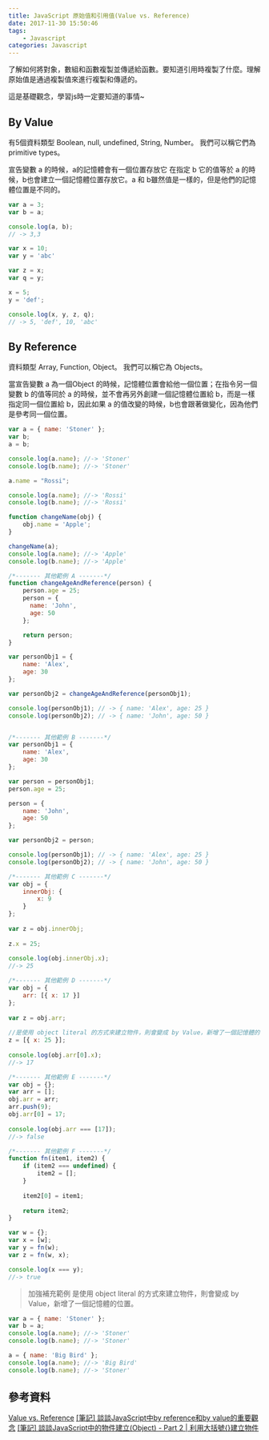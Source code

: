```yaml
---
title: JavaScript 原始值和引用值(Value vs. Reference)
date: 2017-11-30 15:50:46
tags:
    - Javascript
categories: Javascript
---
```


了解如何將對象，數組和函數複製並傳遞給函數。要知道引用時複製了什麼。理解原始值是通過複製值來進行複製和傳遞的。
<!-- more -->

這是基礎觀念，學習js時一定要知道的事情~

By Value
---
有5個資料類型 Boolean, null, undefined, String, Number。
我們可以稱它們為primitive types。

宣告變數 a 的時候，a的記憶體會有一個位置存放它
在指定 b 它的值等於 a 的時候，b也會建立一個記憶體位置存放它。a 和 b雖然值是一樣的，但是他們的記憶體位置是不同的。

```js
var a = 3;
var b = a;

console.log(a, b);
// -> 3,3

var x = 10;
var y = 'abc'

var z = x;
var q = y;

x = 5;
y = 'def';

console.log(x, y, z, q);
// -> 5, 'def', 10, 'abc'
```

By Reference
---
資料類型 Array, Function, Object。
我們可以稱它為 Objects。

當宣告變數 a 為一個Object 的時候，記憶體位置會給他一個位置；在指令另一個變數 b 的值等同於 a 的時候，並不會再另外創建一個記憶體位置給 b，而是一樣指定同一個位置給 b，因此如果 a 的值改變的時候，b也會跟著做變化，因為他們是參考同一個位置。

```js
var a = { name: 'Stoner' };
var b;
a = b;

console.log(a.name); //-> 'Stoner'
console.log(b.name); //-> 'Stoner'

a.name = "Rossi";

console.log(a.name); //-> 'Rossi'
console.log(b.name); //-> 'Rossi'

function changeName(obj) {
    obj.name = 'Apple';
}

changeName(a);
console.log(a.name); //-> 'Apple'
console.log(b.name); //-> 'Apple'

/*------- 其他範例 A -------*/
function changeAgeAndReference(person) {
    person.age = 25;
    person = {
      name: 'John',
      age: 50
    };

    return person;
}

var personObj1 = {
    name: 'Alex',
    age: 30
};

var personObj2 = changeAgeAndReference(personObj1);

console.log(personObj1); // -> { name: 'Alex', age: 25 }
console.log(personObj2); // -> { name: 'John', age: 50 }


/*------- 其他範例 B -------*/
var personObj1 = {
    name: 'Alex',
    age: 30
};

var person = personObj1;
person.age = 25;

person = {
    name: 'John',
    age: 50
};

var personObj2 = person;

console.log(personObj1); // -> { name: 'Alex', age: 25 }
console.log(personObj2); // -> { name: 'John', age: 50 }

/*------- 其他範例 C -------*/
var obj = {
    innerObj: {
        x: 9
    }
};
​
var z = obj.innerObj;
​
z.x = 25;
​
console.log(obj.innerObj.x); 
//-> 25

/*------- 其他範例 D -------*/
var obj = {
    arr: [{ x: 17 }]
};
​
var z = obj.arr;
​
//是使用 object literal 的方式來建立物件，則會變成 by Value，新增了一個記憶體的位置。
z = [{ x: 25 }];
​
console.log(obj.arr[0].x);
//-> 17

/*------- 其他範例 E -------*/
var obj = {};
var arr = [];
obj.arr = arr;
arr.push(9);
obj.arr[0] = 17;
​
console.log(obj.arr === [17]);
//-> false

/*------- 其他範例 F -------*/
function fn(item1, item2) {
    if (item2 === undefined) {
        item2 = [];
    }
    
    item2[0] = item1;
    
    return item2;
}

var w = {};
var x = [w];
var y = fn(w);
var z = fn(w, x);

console.log(x === y);
//-> true
```

> 加強補充範例
是使用 object literal 的方式來建立物件，則會變成 by Value，新增了一個記憶體的位置。
```js
var a = { name: 'Stoner' };
var b = a;
console.log(a.name); //-> 'Stoner'
console.log(b.name); //-> 'Stoner'

a = { name: 'Big Bird' };
console.log(a.name); //-> 'Big Bird'
console.log(b.name); //-> 'Stoner'
```


參考資料
---
[Value vs. Reference](https://www.educative.io/collection/page/5679346740101120/5707702298738688/5685265389584384)
[[筆記] 談談JavaScript中by reference和by value的重要觀念](https://pjchender.blogspot.tw/2016/03/javascriptby-referenceby-value.html)
[[筆記] 談談JavaScript中的物件建立(Object) - Part 2 | 利用大括號{}建立物件](https://pjchender.blogspot.tw/2016/01/javascriptobject-part-2.html)